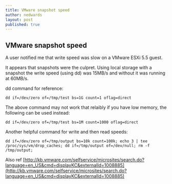 ```yaml
---
title: VMware snapshot speed
author: nedwards
layout: post
published: true
---
```



## VMware snapshot speed

A user notified me that write speed was slow on a VMware ESXi 5.5 guest.

It appears that snapshots were the culpret. Using local storage with a snapshot the write speed (using dd) was 15MB/s and without it was running at 60MB/s.

dd command for reference:
	
	dd if=/dev/zero of=/tmp/test bs=1G count=1 oflag=direct

The above command may not work that relaibly if you have low memory, the following can be used instead:

	dd if=/dev/zero of=/tmp/test bs=1M count=1000 oflag=direct

Another helpful command for write and then read speeds:

	dd if=/dev/zero of=/tmp/output bs=10k count=100k; echo 3 | tee /proc/sys/vm/drop_caches; dd if=/tmp/output of=/dev/null; rm -f /tmp/output;

Also ref [http://kb.vmware.com/selfservice/microsites/search.do?language=en_US&cmd=displayKC&externalId=1008885](http://kb.vmware.com/selfservice/microsites/search.do?language=en_US&cmd=displayKC&externalId=1008885)
